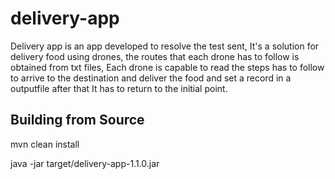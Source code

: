# delivery-app
Delivery app is an app developed to resolve the test sent, It's a solution for delivery food using drones, the routes that each drone has to follow is obtained from txt files, Each drone is capable to read the steps has to follow to arrive to the destination and deliver the food and set a record in a outputfile after that It has to return to the initial point.

## Building from Source

mvn clean install

java -jar target/delivery-app-1.1.0.jar

